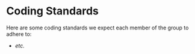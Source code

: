# Coding Standards

Here are some coding standards we expect each member of the group to adhere to:

* *etc.*